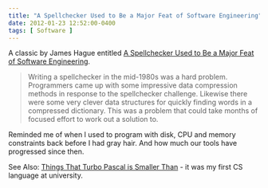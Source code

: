 ```yaml
---
title: "A Spellchecker Used to Be a Major Feat of Software Engineering"
date: 2012-01-23 12:52:00-0400
tags: [ Software ]
---
```


A classic by James Hague entitled [A Spellchecker Used to Be a Major Feat of Software Engineering](http://prog21.dadgum.com/29.html).

> Writing a spellchecker in the mid-1980s was a hard problem. Programmers came up with some impressive data compression methods in response to the spellchecker challenge. Likewise there were some very clever data structures for quickly finding words in a compressed dictionary. This was a problem that could take months of focused effort to work out a solution to.

Reminded me of when I used to program with disk, CPU and memory constraints back before I had gray hair. And how much our tools have progressed since then.

See Also: [Things That Turbo Pascal is Smaller Than](http://prog21.dadgum.com/116.html) - it was my first CS language at university.
